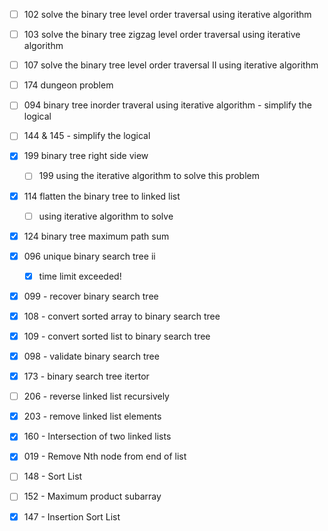 - [ ] 102 solve the binary tree level order traversal using iterative algorithm

- [ ] 103 solve the binary tree zigzag level order traversal using iterative algorithm

- [ ] 107 solve the binary tree level order traversal II using iterative algorithm

- [ ] 174 dungeon problem

- [ ] 094 binary tree inorder traveral using iterative algorithm - simplify the logical

- [ ] 144 & 145 - simplify the logical

- [x] 199 binary tree right side view
  - [ ] 199 using the iterative algorithm to solve this problem
  
- [x] 114 flatten the binary tree to linked list
  - [ ] using iterative algorithm to solve

- [x] 124 binary tree maximum path sum

- [x] 096 unique binary search tree ii
  - [x] time limit exceeded!

- [x] 099 - recover binary search tree

- [x] 108 - convert sorted array to binary search tree

- [x] 109 - convert sorted list to binary search tree

- [x] 098 - validate binary search tree

- [x] 173 - binary search tree itertor

- [ ] 206 - reverse linked list recursively

- [x] 203 - remove linked list elements

- [x] 160 - Intersection of two linked lists

- [x] 019 - Remove Nth node from end of list

- [ ] 148 - Sort List

- [ ] 152 - Maximum product subarray
- [x] 147 - Insertion Sort List
